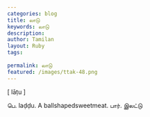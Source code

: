 ```yaml
---
categories: blog
title: லாடு
keywords: லாடு
description: 
author: Tamilan
layout: Ruby
tags: 
 
permalink: லாடு
featured: /images/ttak-48.png
---
```

  
[ lāṭu ]  
  
பெ. laḍḍu. A ballshapedsweetmeat. பார். இலட்டு